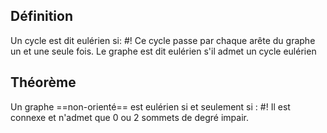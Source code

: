 ## Définition
Un cycle est dit eulérien si: #!
Ce cycle passe par chaque arête du graphe un et une seule fois. Le graphe est dit eulérien s'il admet un cycle eulérien

## Théorème
Un graphe ==non-orienté== est eulérien si et seulement si : #!
Il est connexe et n'admet que 0 ou 2 sommets de degré impair.
